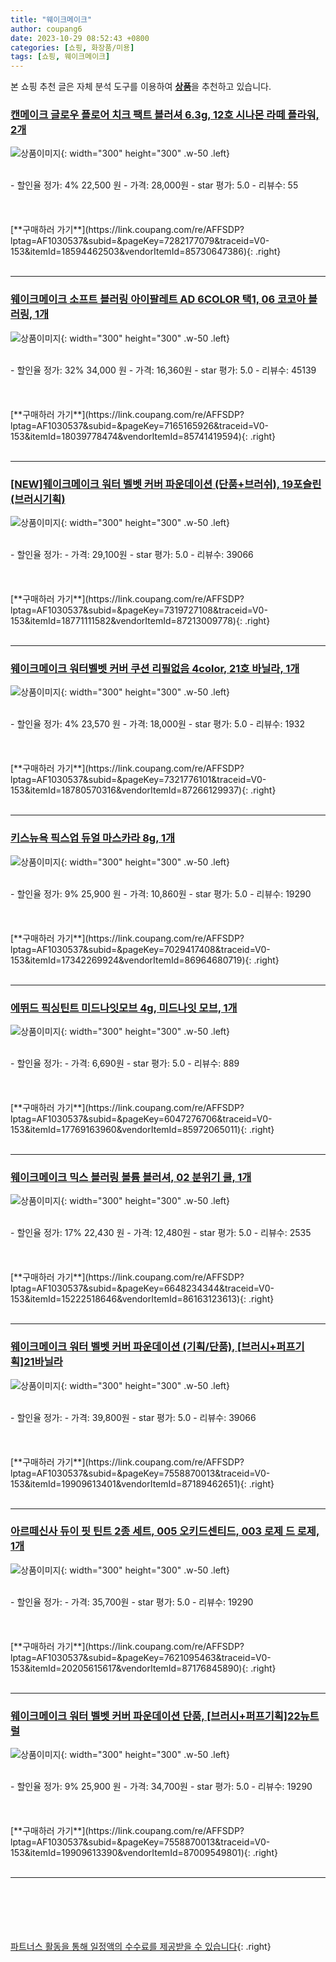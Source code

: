 ```yaml
---
title: "웨이크메이크"
author: coupang6
date: 2023-10-29 08:52:43 +0800
categories: [쇼핑, 화장품/미용]
tags: [쇼핑, 웨이크메이크]
---
```


본 쇼핑 추천 글은 자체 분석 도구를 이용하여 [**상품**](https://link.coupang.com/a/bao1ui)을 추천하고 있습니다.

### [캔메이크 글로우 플로어 치크 팩트 블러셔 6.3g, 12호 시나몬 라떼 플라워, 2개](https://link.coupang.com/re/AFFSDP?lptag=AF1030537&subid=&pageKey=7282177079&traceid=V0-153&itemId=18594462503&vendorItemId=85730647386)

![상품이미지](https://thumbnail6.coupangcdn.com/thumbnails/remote/230x230ex/image/vendor_inventory/f14d/a57e07e7b134a266384a91236bb183ade5e1a93546dadbb25fc663557a57.jpg){: width="300" height="300" .w-50 .left}


<br>
- 할인율 정가: 4%  22,500   원
- 가격: 28,000원
- star 평가: 5.0
- 리뷰수: 55
<br>
<br>
<br>
<br>
[**구매하러 가기**](https://link.coupang.com/re/AFFSDP?lptag=AF1030537&subid=&pageKey=7282177079&traceid=V0-153&itemId=18594462503&vendorItemId=85730647386){: .right}
<br>
<br>

---

### [웨이크메이크 소프트 블러링 아이팔레트 AD 6COLOR 택1, 06 코코아 블러링, 1개](https://link.coupang.com/re/AFFSDP?lptag=AF1030537&subid=&pageKey=7165165926&traceid=V0-153&itemId=18039778474&vendorItemId=85741419594)

![상품이미지](https://thumbnail7.coupangcdn.com/thumbnails/remote/230x230ex/image/vendor_inventory/ddb8/8c56d21e56dc4bfb07fde001818c94f1e84b2cb299bcc1713ccaa52c829b.jpg){: width="300" height="300" .w-50 .left}


<br>
- 할인율 정가: 32%  34,000   원
- 가격: 16,360원
- star 평가: 5.0
- 리뷰수: 45139
<br>
<br>
<br>
<br>
[**구매하러 가기**](https://link.coupang.com/re/AFFSDP?lptag=AF1030537&subid=&pageKey=7165165926&traceid=V0-153&itemId=18039778474&vendorItemId=85741419594){: .right}
<br>
<br>

---

### [[NEW]웨이크메이크 워터 벨벳 커버 파운데이션 (단품+브러쉬), 19포슬린(브러시기획)](https://link.coupang.com/re/AFFSDP?lptag=AF1030537&subid=&pageKey=7319727108&traceid=V0-153&itemId=18771111582&vendorItemId=87213009778)

![상품이미지](https://thumbnail8.coupangcdn.com/thumbnails/remote/230x230ex/image/vendor_inventory/89fe/81ca8ed89daec7e694da70888e993d23bb03fee8a0ff2aeed20da155fd18.jpg){: width="300" height="300" .w-50 .left}


<br>
- 할인율 정가: 
- 가격: 29,100원
- star 평가: 5.0
- 리뷰수: 39066
<br>
<br>
<br>
<br>
[**구매하러 가기**](https://link.coupang.com/re/AFFSDP?lptag=AF1030537&subid=&pageKey=7319727108&traceid=V0-153&itemId=18771111582&vendorItemId=87213009778){: .right}
<br>
<br>

---

### [웨이크메이크 워터벨벳 커버 쿠션 리필없음 4color, 21호 바닐라, 1개](https://link.coupang.com/re/AFFSDP?lptag=AF1030537&subid=&pageKey=7321776101&traceid=V0-153&itemId=18780570316&vendorItemId=87266129937)

![상품이미지](https://thumbnail7.coupangcdn.com/thumbnails/remote/230x230ex/image/vendor_inventory/08a5/c472905df13f9295980011301762d0f141fa20073e51f90a38e748906975.jpg){: width="300" height="300" .w-50 .left}


<br>
- 할인율 정가: 4%  23,570   원
- 가격: 18,000원
- star 평가: 5.0
- 리뷰수: 1932
<br>
<br>
<br>
<br>
[**구매하러 가기**](https://link.coupang.com/re/AFFSDP?lptag=AF1030537&subid=&pageKey=7321776101&traceid=V0-153&itemId=18780570316&vendorItemId=87266129937){: .right}
<br>
<br>

---

### [키스뉴욕 픽스업 듀얼 마스카라 8g, 1개](https://link.coupang.com/re/AFFSDP?lptag=AF1030537&subid=&pageKey=7029417408&traceid=V0-153&itemId=17342269924&vendorItemId=86964680719)

![상품이미지](https://thumbnail8.coupangcdn.com/thumbnails/remote/230x230ex/image/vendor_inventory/0d19/e3cfa7beb0636dd87f4a6b79db230f9f8be5fadcf5747ffabd8ce8100eed.jpg){: width="300" height="300" .w-50 .left}


<br>
- 할인율 정가: 9%  25,900   원
- 가격: 10,860원
- star 평가: 5.0
- 리뷰수: 19290
<br>
<br>
<br>
<br>
[**구매하러 가기**](https://link.coupang.com/re/AFFSDP?lptag=AF1030537&subid=&pageKey=7029417408&traceid=V0-153&itemId=17342269924&vendorItemId=86964680719){: .right}
<br>
<br>

---

### [에뛰드 픽싱틴트 미드나잇모브 4g, 미드나잇 모브, 1개](https://link.coupang.com/re/AFFSDP?lptag=AF1030537&subid=&pageKey=6047276706&traceid=V0-153&itemId=17769163960&vendorItemId=85972065011)

![상품이미지](https://thumbnail8.coupangcdn.com/thumbnails/remote/230x230ex/image/vendor_inventory/da60/01f0c9f705ddf5e58364501e554d280f8f3f8b484dbc58ec51c2221147c5.jpg){: width="300" height="300" .w-50 .left}


<br>
- 할인율 정가: 
- 가격: 6,690원
- star 평가: 5.0
- 리뷰수: 889
<br>
<br>
<br>
<br>
[**구매하러 가기**](https://link.coupang.com/re/AFFSDP?lptag=AF1030537&subid=&pageKey=6047276706&traceid=V0-153&itemId=17769163960&vendorItemId=85972065011){: .right}
<br>
<br>

---

### [웨이크메이크 믹스 블러링 볼륨 블러셔, 02 분위기 쿨, 1개](https://link.coupang.com/re/AFFSDP?lptag=AF1030537&subid=&pageKey=6648234344&traceid=V0-153&itemId=15222518646&vendorItemId=86163123613)

![상품이미지](https://thumbnail8.coupangcdn.com/thumbnails/remote/230x230ex/image/vendor_inventory/d4a8/d1e3e76e7b9651af78fb05b98bbf758c5d29cbe0edefe8f5704d9ddba77e.jpg){: width="300" height="300" .w-50 .left}


<br>
- 할인율 정가: 17%  22,430   원
- 가격: 12,480원
- star 평가: 5.0
- 리뷰수: 2535
<br>
<br>
<br>
<br>
[**구매하러 가기**](https://link.coupang.com/re/AFFSDP?lptag=AF1030537&subid=&pageKey=6648234344&traceid=V0-153&itemId=15222518646&vendorItemId=86163123613){: .right}
<br>
<br>

---

### [웨이크메이크 워터 벨벳 커버 파운데이션 (기획/단품), [브러시+퍼프기획]21바닐라](https://link.coupang.com/re/AFFSDP?lptag=AF1030537&subid=&pageKey=7558870013&traceid=V0-153&itemId=19909613401&vendorItemId=87189462651)

![상품이미지](https://thumbnail7.coupangcdn.com/thumbnails/remote/230x230ex/image/vendor_inventory/a046/71164d4885d290562d5b89e5de53e9552b768c7e41e1a50b972636b20717.jpg){: width="300" height="300" .w-50 .left}


<br>
- 할인율 정가: 
- 가격: 39,800원
- star 평가: 5.0
- 리뷰수: 39066
<br>
<br>
<br>
<br>
[**구매하러 가기**](https://link.coupang.com/re/AFFSDP?lptag=AF1030537&subid=&pageKey=7558870013&traceid=V0-153&itemId=19909613401&vendorItemId=87189462651){: .right}
<br>
<br>

---

### [아르떼신사 듀이 핏 틴트 2종 세트, 005 오키드센티드, 003 로제 드 로제, 1개](https://link.coupang.com/re/AFFSDP?lptag=AF1030537&subid=&pageKey=7621095463&traceid=V0-153&itemId=20205615617&vendorItemId=87176845890)

![상품이미지](https://thumbnail6.coupangcdn.com/thumbnails/remote/230x230ex/image/vendor_inventory/dd00/a42fca8837f677ce8a7553551f479fff441a37d4e573a9bd089d0d73b39c.jpg){: width="300" height="300" .w-50 .left}


<br>
- 할인율 정가: 
- 가격: 35,700원
- star 평가: 5.0
- 리뷰수: 19290
<br>
<br>
<br>
<br>
[**구매하러 가기**](https://link.coupang.com/re/AFFSDP?lptag=AF1030537&subid=&pageKey=7621095463&traceid=V0-153&itemId=20205615617&vendorItemId=87176845890){: .right}
<br>
<br>

---

### [웨이크메이크 워터 벨벳 커버 파운데이션 단품, [브러시+퍼프기획]22뉴트럴](https://link.coupang.com/re/AFFSDP?lptag=AF1030537&subid=&pageKey=7558870013&traceid=V0-153&itemId=19909613390&vendorItemId=87009549801)

![상품이미지](https://thumbnail10.coupangcdn.com/thumbnails/remote/230x230ex/image/vendor_inventory/57f9/9f0322c5786cf5614e7fd31f3b76d638bcd868f76cbdb067f35251096aab.jpg){: width="300" height="300" .w-50 .left}


<br>
- 할인율 정가: 9%  25,900   원
- 가격: 34,700원
- star 평가: 5.0
- 리뷰수: 19290
<br>
<br>
<br>
<br>
[**구매하러 가기**](https://link.coupang.com/re/AFFSDP?lptag=AF1030537&subid=&pageKey=7558870013&traceid=V0-153&itemId=19909613390&vendorItemId=87009549801){: .right}
<br>
<br>

---
<br><br><br><br><br> [파트너스 활동을 통해 일정액의 수수료를 제공받을 수 있습니다](https://link.coupang.com/a/bao1ui){: .right}